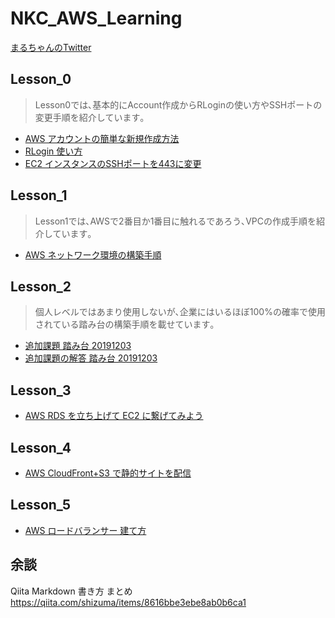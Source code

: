 # NKC_AWS_Learning

[まるちゃんのTwitter](https://twitter.com/M_Maru76)

## Lesson_0

> Lesson0では､基本的にAccount作成からRLoginの使い方やSSHポートの変更手順を紹介しています｡

- [AWS アカウントの簡単な新規作成方法](Lesson_0/AWS_AccountCreate.md)
- [RLogin 使い方](Lesson_0/RLogin_HowToUse.md)
- [EC2 インスタンスのSSHポートを443に変更](Lesson_0/AWS_EC2_SSH443.md)

## Lesson_1

> Lesson1では､AWSで2番目か1番目に触れるであろう､VPCの作成手順を紹介しています｡

- [AWS ネットワーク環境の構築手順](Lesson_1/AWS_VPC_Create.md)

## Lesson_2

> 個人レベルではあまり使用しないが､企業にはいるほぼ100%の確率で使用されている踏み台の構築手順を載せています｡

- [追加課題 踏み台 20191203](Lesson_2/AWS_Springboard.md)
- [追加課題の解答 踏み台 20191203](Lesson_2/AWS_SpringboardAnswer.md)

## Lesson_3

- [AWS RDS を立ち上げて EC2 に繋げてみよう](Lesson_3/AWS_RDS_EC2_Connection.md)

## Lesson_4

- [AWS CloudFront+S3 で静的サイトを配信](Lesson_4/AWS_CloudFront_S3_Delivery.md)

## Lesson_5

- [AWS ロードバランサー 建て方](Lesson_5/AWS_LoadBalancer.md)

## 余談
Qiita Markdown 書き方 まとめ
https://qiita.com/shizuma/items/8616bbe3ebe8ab0b6ca1


